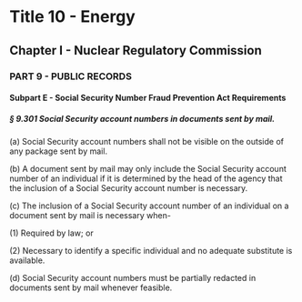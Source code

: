 
# Title 10 - Energy
## Chapter I - Nuclear Regulatory Commission
### PART 9 - PUBLIC RECORDS
#### Subpart E - Social Security Number Fraud Prevention Act Requirements
##### § 9.301 Social Security account numbers in documents sent by mail.

(a) Social Security account numbers shall not be visible on the outside of any package sent by mail.

(b) A document sent by mail may only include the Social Security account number of an individual if it is determined by the head of the agency that the inclusion of a Social Security account number is necessary.

(c) The inclusion of a Social Security account number of an individual on a document sent by mail is necessary when-

(1) Required by law; or

(2) Necessary to identify a specific individual and no adequate substitute is available.

(d) Social Security account numbers must be partially redacted in documents sent by mail whenever feasible.
